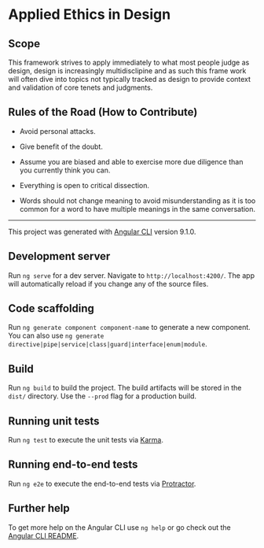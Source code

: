 # Applied Ethics in Design

## Scope

This framework strives to apply immediately to what most people judge as design, design is increasingly multidisclipine and as such this frame work will often dive into topics not typically tracked as design to provide context and validation of core tenets and judgments.

## Rules of the Road (How to Contribute)

- Avoid personal attacks.

- Give benefit of the doubt.

- Assume you are biased and able to exercise more due diligence than you currently think you can.

- Everything is open to critical dissection.

- Words should not change meaning to avoid misunderstanding as it is too common for a word to have multiple meanings in the same conversation.

----
This project was generated with [Angular CLI](https://github.com/angular/angular-cli) version 9.1.0.

## Development server

Run `ng serve` for a dev server. Navigate to `http://localhost:4200/`. The app will automatically reload if you change any of the source files.

## Code scaffolding

Run `ng generate component component-name` to generate a new component. You can also use `ng generate directive|pipe|service|class|guard|interface|enum|module`.

## Build

Run `ng build` to build the project. The build artifacts will be stored in the `dist/` directory. Use the `--prod` flag for a production build.

## Running unit tests

Run `ng test` to execute the unit tests via [Karma](https://karma-runner.github.io).

## Running end-to-end tests

Run `ng e2e` to execute the end-to-end tests via [Protractor](http://www.protractortest.org/).

## Further help

To get more help on the Angular CLI use `ng help` or go check out the [Angular CLI README](https://github.com/angular/angular-cli/blob/master/README.md).

